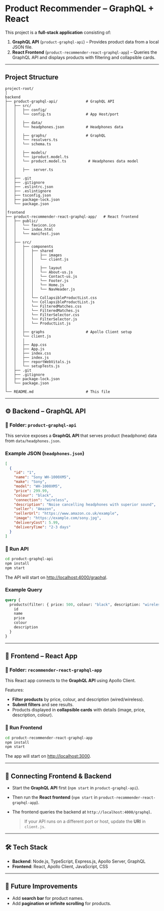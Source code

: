 
# Product Recommender – GraphQL + React

This project is a **full-stack application** consisting of:

1. **GraphQL API** (`product-graphql-api`) – Provides product data from a local JSON file.
2. **React Frontend** (`product-recommender-react-graphql-app`) – Queries the GraphQL API and displays products with filtering and collapsible cards.

---

## Project Structure

```
project-root/
│
backend
├── product-graphql-api/             # GraphQL API 
│   ├── src/
│   │   ├── config/
│   │   └── config.ts                # App Host/port 
│   │
│   │   ├── data/
│   │   └── headphones.json          # Headphones data 
│   │
│   │   ├── graphs/                  # GraphQL 
│   │   └── resolvers.ts          
│   │   └── schema.ts           
│   │
│   │   ├── models/
│   │   └── iproduct.model.ts           
│   │   └── product.model.ts          # Headphones data model
│   │
│   │   ├──  server.ts
│   │
│   ├── .git
│   ├── .gitignore
│   ├── .eslintrc.json
│   ├── .eslintignore
│   ├── tsconfig.json
│   ├── package-lock.json
│   └── package.json
│
│frontend
├── product-recommender-react-graphql-app/   # React frontend
│   ├── public/
│   │   └── favicon.ico                
│   │   └── index.html                 
│   │   └── manifest.json                 
│   │
│   ├── src/
│   │   ├── components               
│   │   │   ├── shared               
│   │   │   │   ├── images               
│   │   │   │   └── client.js                 
│   │   │   │
│   │   │   │   ├── layout               
│   │   │   │   └── About-us.js                 
│   │   │   │   └── Contact-us.js                 
│   │   │   │   └── Footer.js                 
│   │   │   │   └── Home.js                 
│   │   │   │   └── NavHeader.js                 
│   │   │   │
│   │   │   └── CollapsibleProductList.css                 
│   │   │   └── CollapsibleProductList.js                 
│   │   │   └── FilteredMatches.css                 
│   │   │   └── FilteredMatches.js                 
│   │   │   └── FilterSelector.css                 
│   │   │   └── FilterSelector.js                 
│   │   │   └── ProductList.js                 
│   │   │   
│   │   ├── graphs                   # Apollo Client setup
│   │   └── client.js                 
│   │   │   
│   │   ├── App.css                
│   │   ├── App.js        
│   │   ├── index.css   
│   │   ├── index.js
│   │   ├── reportWebVitals.js
│   │   └── setupTests.js
│   ├── .git
│   ├── .gitignore
│   ├── package-lock.json
│   └── package.json
│
└── README.md                        # This file
```

---

## ⚙️ Backend – GraphQL API

### 📁 Folder: `product-graphql-api`

This service exposes a **GraphQL API** that serves product (headphone) data from `data/headphones.json`.

### Example JSON (`headphones.json`)

```json
[
  {
    "id": "1",
    "name": "Sony WH-1000XM5",
    "make": "Sony",
    "model": "WH-1000XM5",
    "price": 299.99,
    "colour": "black",
    "connection": "wireless",
    "description": "Noise cancelling headphones with superior sound",
    "seller": "Amazon",
    "sellerUrl": "https://www.amazon.co.uk/example",
    "image": "https://example.com/sony.jpg",
    "deliveryCost": 5.99,
    "deliveryTime": "2-3 days"
  }
]
```

### 🚀 Run API

```bash
cd product-graphql-api
npm install
npm start
```

The API will start on [http://localhost:4000/graphql](http://localhost:4000/graphql).

### Example Query

```graphql
query {
  products(filter: { price: 500, colour: "black", description: "wireless" }) {
    id
    name
    price
    colour
    description
  }
}
```

---

## 🎨 Frontend – React App

### 📁 Folder: `recommender-react-graphql-app`

This React app connects to the **GraphQL API** using Apollo Client.

Features:

* **Filter products** by price, colour, and description (wired/wireless).
* **Submit filters** and see results.
* Products displayed in **collapsible cards** with details (image, price, description, colour).

### 🚀 Run Frontend

```bash
cd product-recommender-react-graphql-app
npm install
npm start
```

The app will start on [http://localhost:3000](http://localhost:3000).

---

## 🔗 Connecting Frontend & Backend

* Start the **GraphQL API** first (`npm start` in `product-graphql-api`).
* Then run the **React frontend** (`npm start` in `product-recommender-react-graphql-app`).
* The frontend queries the backend at `http://localhost:4000/graphql`.

  > If your API runs on a different port or host, update the **URI** in `client.js`.

---

## 🛠 Tech Stack

* **Backend**: Node.js, TypeScript, Express.js, Apollo Server, GraphQL
* **Frontend**: React, Apollo Client, JavaScript, CSS

---

## 📌 Future Improvements

* Add **search bar** for product names.
* Add **pagination or infinite scrolling** for products.
